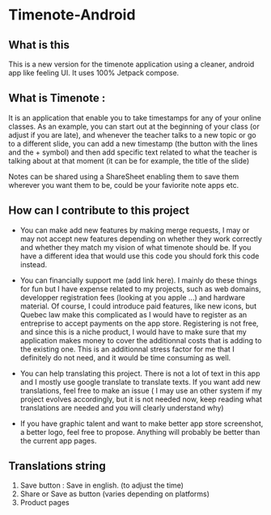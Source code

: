 # Timenote-Android

## What is this

This is a new version for the timenote application using a cleaner, android app like feeling UI. It uses 100% Jetpack compose. 

## What is Timenote : 

It is an application that enable you to take timestamps for any of your online classes. As an example, you can start out at the beginning of your class 
(or adjust if you are late), and whenever the teacher talks to a new topic or go to a different slide, you can add a new timestamp (the button with the
lines and the + symbol) and then add specific text related to what the teacher is talking about at that moment (it can be for example, the 
title of the slide)

Notes can be shared using a ShareSheet enabling them to save them wherever you want them to be, could be your faviorite note apps etc. 

## How can I contribute to this project 

- You can make add new features by making merge requests, I may or may not accept new features depending on whether they work correctly and whether they
match my vision of what timenote should be. If you have a different idea that would use this code you should fork this code instead. 

- You can financially support me (add link here). I mainly do these things for fun but I have expense related to my projects, such as web domains, 
developper registration fees (looking at you apple ...) and hardware material. Of course, I could introduce paid features, like new icons, but Quebec law
make this complicated as I would have to register as an entreprise to accept payments on the app store. Registering is not free, and since this is a niche product, 
I would have to make sure that my application makes money to cover the additionnal costs that is adding to the existing one. This is an additionnal stress
factor for me that I definitely do not need, and it would be time consuming as well. 

- You can help translating this project. There is not a lot of text in this app and I mostly use google translate to translate texts. If you want
 add new translations, feel free to make an issue ( I may use an other system if my project evolves accordingly, but it is not needed now, 
 keep reading what translations are needed and you will clearly understand why)
 
- If you have graphic talent and want to make better app store screenshot, a better logo, feel free to propose. Anything will probably be better than the current app pages.
 
 
 ## Translations string
 
 1. Save button : Save in english. (to adjust the time)
 2. Share or Save as button (varies depending on platforms) 
3. Product pages



